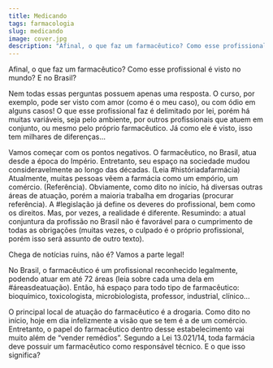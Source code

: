 ```yaml
---
title: Medicando
tags: farmacologia
slug: medicando
image: cover.jpg
description: "Afinal, o que faz um farmacêutico? Como esse profissional é visto no mundo? E no Brasil?"
---
```


Afinal, o que faz um farmacêutico? Como esse profissional é visto no mundo? E no Brasil?

Nem todas essas perguntas possuem apenas uma resposta. O curso, por exemplo, pode ser visto com amor (como é o meu caso), ou com ódio em alguns casos! O que esse profissional faz é delimitado por lei, porém há muitas variáveis, seja pelo ambiente, por outros profissionais que atuem em conjunto, ou mesmo pelo próprio farmacêutico. Já como ele é visto, isso tem milhares de diferenças...

Vamos começar com os pontos negativos. O farmacêutico, no Brasil, atua desde a época do Império. Entretanto, seu espaço na sociedade mudou consideravelmente ao longo das décadas. (Leia #históriadafarmácia)
Atualmente, muitas pessoas vêem a farmácia como um empório, um comércio. (Referência). Obviamente, como dito no início, há diversas outras áreas de atuação, porém a maioria trabalha em drogarias (procurar referência). A #legislação já define os deveres do profissional, bem como os direitos. Mas, por vezes, a realidade é diferente. Resumindo: a atual conjuntura da profissão no Brasil não é favorável para o cumprimento de todas as obrigações (muitas vezes, o culpado é o próprio profissional, porém isso será assunto de outro texto).

Chega de notícias ruins, não é? Vamos a parte legal!

No Brasil, o farmacêutico é um profissional reconhecido legalmente, podendo atuar em até 72 áreas (leia sobre cada uma dela em #áreasdeatuação). Então, há espaço para todo tipo de farmacêutico: bioquímico, toxicologista, microbiologista, professor, industrial, clínico...

O principal local de atuação do farmacêutico é a drogaria. Como dito no início, hoje em dia infelizmente a visão que se tem é a de um comércio. Entretanto, o papel do farmacêutico dentro desse estabelecimento vai muito além de “vender remédios”. Segundo a Lei 13.021/14, toda farmácia deve possuir um farmacêutico como responsável técnico. E o que isso significa?
